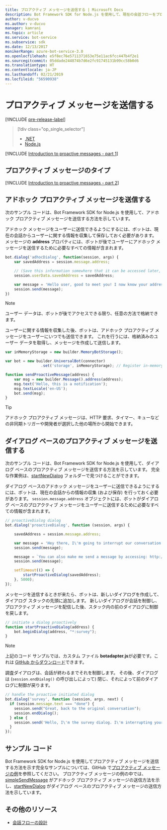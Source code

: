 ```yaml
---
title: プロアクティブ メッセージを送信する | Microsoft Docs
description: Bot Framework SDK for Node.js を使用して、現在の会話フローをプロアクティブ メッセージで中断する方法について説明します
author: v-ducvo
ms.author: v-ducvo
manager: kamrani
ms.topic: article
ms.service: bot-service
ms.subservice: sdk
ms.date: 12/13/2017
monikerRange: azure-bot-service-3.0
ms.openlocfilehash: e5f8ec76e5711371653e75e11ac6fcc447b4f2e1
ms.sourcegitcommit: 05ddade244874b7d6e2fc91745131b99cc58b0d6
ms.translationtype: HT
ms.contentlocale: ja-JP
ms.lasthandoff: 02/21/2019
ms.locfileid: "56590938"
---
```

# <a name="send-proactive-messages"></a>プロアクティブ メッセージを送信する
[!INCLUDE [pre-release-label](../includes/pre-release-label-v3.md)]

> [!div class="op_single_selector"]
> - [.NET](../dotnet/bot-builder-dotnet-proactive-messages.md)
> - [Node.js](../nodejs/bot-builder-nodejs-proactive-messages.md)

[!INCLUDE [Introduction to proactive messages - part 1](../includes/snippet-proactive-messages-intro-1.md)]

## <a name="types-of-proactive-messages"></a>プロアクティブ メッセージのタイプ

[!INCLUDE [Introduction to proactive messages - part 2](../includes/snippet-proactive-messages-intro-2.md)]

## <a name="send-an-ad-hoc-proactive-message"></a>アドホック プロアクティブ メッセージを送信する

次のサンプル コードは、Bot Framework SDK for Node.js を使用して、アドホック プロアクティブ メッセージを送信する方法を示しています。

アドホック メッセージをユーザーに送信できるようにするには、ボットは、現在の会話からユーザーに関する情報を収集して保存しておく必要があります。 メッセージの **address** プロパティには、ボットが後でユーザーにアドホック メッセージを送信するために必要なすべての情報が含まれます。 

```javascript
bot.dialog('adhocDialog', function(session, args) {
    var savedAddress = session.message.address;

    // (Save this information somewhere that it can be accessed later, such as in a database, or session.userData)
    session.userData.savedAddress = savedAddress;

    var message = 'Hello user, good to meet you! I now know your address and can send you notifications in the future.';
    session.send(message);
})
```

> [!NOTE]
> ユーザー データは、ボットが後でアクセスできる限り、任意の方法で格納できます。

ユーザーに関する情報を収集した後、ボットは、アドホック プロアクティブ メッセージをユーザーにいつでも送信できます。 これを行うには、格納済みのユーザー データを取得し、メッセージを作成して送信します。

```javascript
var inMemoryStorage = new builder.MemoryBotStorage();

var bot = new builder.UniversalBot(connector)
                .set('storage', inMemoryStorage); // Register in-memory storage 

function sendProactiveMessage(address) {
    var msg = new builder.Message().address(address);
    msg.text('Hello, this is a notification');
    msg.textLocale('en-US');
    bot.send(msg);
}
```

> [!TIP]
> アドホック プロアクティブ メッセージは、HTTP 要求、タイマー、キューなどの非同期トリガーや開発者が選択した他の場所から開始できます。

## <a name="send-a-dialog-based-proactive-message"></a>ダイアログ ベースのプロアクティブ メッセージを送信する

次のサンプル コードは、Bot Framework SDK for Node.js を使用して、ダイアログ ベースのプロアクティブ メッセージを送信する方法を示しています。 完全な作業例は、[startNewDialog](https://aka.ms/js-startnewdialog-sample-v3) フォルダーで見つけることができます。

ダイアログ ベースのアドホック メッセージをユーザーに送信できるようにするには、ボットは、現在の会話からの情報の収集 (および保存) を行っておく必要があります。 `session.message.address` オブジェクトには、ボットがダイアログ ベースのプロアクティブ メッセージをユーザーに送信するために必要なすべての情報が含まれます。 

```javascript
// proactiveDialog dialog
bot.dialog('proactiveDialog', function (session, args) {

    savedAddress = session.message.address;

    var message = 'Hey there, I\'m going to interrupt our conversation and start a survey in five seconds...';
    session.send(message);

    message = `You can also make me send a message by accessing: http://localhost:${server.address().port}/api/CustomWebApi`;
    session.send(message);

    setTimeout(() => {
        startProactiveDialog(savedAddress);
    }, 5000);
});
```

メッセージを送信するときが来たら、ボットは、新しいダイアログを作成して、ダイアログ スタックの先頭に追加します。 新しいダイアログが会話を制御し、プロアクティブ メッセージを配信した後、スタック内の前のダイアログに制御を戻します。 

```javascript
// initiate a dialog proactively 
function startProactiveDialog(address) {
    bot.beginDialog(address, "*:survey");
}
```

> [!NOTE]
> 上記のコード サンプルでは、カスタム ファイル **botadapter.js**が必要です。これは [GitHub からダウンロード](https://aka.ms/js-botadaptor-file-v3)できます。

調査ダイアログは、会話が終わるまでそれを制御します。 その後、ダイアログは (`session.endDialog()` の呼び出しによって) 閉じ、それによって前のダイアログに制御が戻ります。 


```javascript
// handle the proactive initiated dialog
bot.dialog('survey', function (session, args, next) {
  if (session.message.text === "done") {
    session.send("Great, back to the original conversation");
    session.endDialog();
  } else {
    session.send('Hello, I\'m the survey dialog. I\'m interrupting your conversation to ask you a question. Type "done" to resume');
  }
});
```

## <a name="sample-code"></a>サンプル コード

Bot Framework SDK for Node.js を使用してプロアクティブ メッセージを送信する方法を示す完全なサンプルについては、GitHub で<a href="https://aka.ms/js-proactivemessages-sample-v3" target="_blank">プロアクティブ メッセージの例</a>を参照してください。 プロアクティブ メッセージの例の中では、<a href="https://aka.ms/js-simplesendmessage-sample-v3" target="_blank">simpleSendMessage</a> がアドホック プロアクティブ メッセージの送信方法を示し、<a href="https://aka.ms/js-startnewdialog-sample-v3" target="_blank">startNewDialog</a> がダイアログ ベースのプロアクティブ メッセージの送信方法を示しています。

## <a name="additional-resources"></a>その他のリソース

- [会話フローの設計](../bot-service-design-conversation-flow.md)
